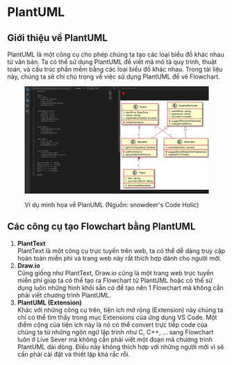 # PlantUML

## Giới thiệu về PlantUML

PlantUML là một công cụ cho phép chúng ta tạo các loại biểu đồ khác nhau từ văn bản. Ta có thể sử dụng PlantUML để viết mã mô tả quy trình, thuật toán, và cấu trúc phần mềm bằng các loại biểu đồ khác nhau. Trong tài liệu này, chúng ta sẽ chỉ chú trọng về việc sử dụng PlantUML để vẽ Flowchart.

<figure><img src="../../../.gitbook/assets/image (38).png" alt=""><figcaption><p>Ví dụ minh họa về PlanUML (Nguồn: snowdeer's Code Holic)</p></figcaption></figure>

## Các công cụ tạo Flowchart bằng PlantUML

1. **PlantText**\
   PlantText là một công cụ trực tuyến trên web, ta có thể dễ dàng truy cập hoàn toàn miễn phí và trang web này rất thích hợp dành cho người mới.
2. **Draw.io**\
   Cũng giống như PlantText, Draw.io cũng là một trang web trực tuyến miễn phí giúp ta có thể tạo ra Flowchart từ PlantUML hoặc có thể sử dụng luôn những hình khối sẵn có để tạo nên 1 Flowchart mà không cần phải viết chương trình PlantUML.
3. **PlantUML (Extension)**\
   Khác với những công cụ trên, tiện ích mở rộng (Extension) này chúng ta chỉ có thể tìm thấy trong mục Extensions của ứng dụng VS Code. Một điểm cộng của tiện ích này là nó có thể convert trực tiếp code của chúng ta từ những ngôn ngữ lập trình như C, C++, ... sang Flowchart luôn ở Live Sever mà không cần phải viết một đoạn mã chương trình PlantUML dài dòng. Điều này không thích hợp với những người mới vì sẽ cần phải cài đặt và thiết lập khá rắc rỗi.
